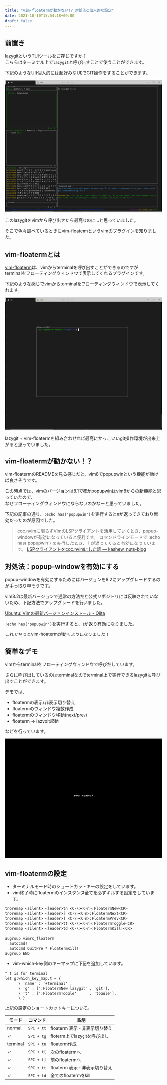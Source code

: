 ```yaml
---
title: "vim-floatermが動かない!? 対処法と個人的な設定"
date: 2021-10-10T15:54:18+09:00
draft: false
---
```


## 前置き
[lazygit](https://github.com/jesseduffield/lazygit)というTUIツールをご存じですか？  
こちらはターミナル上で`lazygit`と呼び出すことで使うことができます。  

下記のようなUI(個人的には超好みなUI)でGIT操作をすることができます。  

![lazygit](Snipaste_2021-10-10_16-07-31.png)

このlazygitをvimから呼び出せたら最高なのに…と思っていました。  

そこで色々調べているときにvim-floatermというvimのプラグインを知りました。  

## vim-floatermとは

[vim-floaterm](https://github.com/voldikss/vim-floaterm)は、vimからterminalを呼び出すことができるのですが  
terminalをフローティングウィンドウで表示してくれるプラグインです。  

下記のような感じでvimからterminalをフローティングウィンドウで表示してくれます。  

![vim-floaterm](Snipaste_2021-10-10_16-13-39.png)

lazygit + vim-floatermを組み合わせれば最高にかっこいいgit操作環境が出来上がると思っていました。  

## vim-floatermが動かない！？

vim-floatermのREADMEを見る感じだと、vim8でpopupwinという機能が動けば良さそうです。  

この時点では、vimのバージョンは8.1で確かpopupwinはvim8からの新機能と思っていたので、  
なぜフローティングウィンドウにならないのかなーと思っていました。  

下記の記事の通り、`:echo has('popupwin')`を実行すると`0`が返ってきており無効だったのが原因でした。  

> coc.nvimに限らずVimのLSPクライアントを活用していくとき、popup-windowが有効になっていると便利です。 コマンドラインモードで :echo has('popupwin') を実行したとき、 1 が返ってくると有効になっています。
> [LSPクライアントをcoc\.nvimにした話 — kashew\_nuts\-blog](https://kashewnuts.github.io/2020/04/08/migrated_lsp_client_to_coc_nvim.html#popup-window)

## 対処法：popup-windowを有効にする

popup-windowを有効にするためにはバージョンを8.2にアップグレードするのが手っ取り早そうです。  

vim8.2は最新バージョンで通常の方法だと公式リポジトリには反映されていないため、下記方法でアップグレードを行いました。  

[Ubuntu: Vimの最新バージョンインストール \- Qiita](https://qiita.com/Fell/items/8619385da8e09a59c787)

`:echo has('popupwin')`を実行すると、`1`が返り有効になりました。  

これでやっとvim-floatermが動くようになりました！  

## 簡単なデモ

vimからterminalをフローティングウィンドウで呼びだしています。  

さらに呼び出しているのはterminalなのでterminal上で実行できるlazygitも呼び出すことができます。  

デモでは、  

- floatermの表示/非表示切り替え
- floatermのウィンドウ複数作成
- floatermのウィンドウ移動(next/prev)
- floaterm → lazygit起動

などを行っています。  

![デモ](vim-floaterm.gif)

## vim-floatermの設定

- ターミナルモード時のショートカットキーの設定をしています。
- vim終了時にfloatermのインスタンス全てを必ずキルする設定をしています。

```vimrc
tnoremap <silent> <leader>tn <C-\><C-n>:FloatermNew<CR>
tnoremap <silent> <leader>[ <C-\><C-n>:FloatermNext<CR>
tnoremap <silent> <leader>] <C-\><C-n>:FloatermPrev<CR>
tnoremap <silent> <leader>tt <C-\><C-n>:FloatermToggle<CR>
tnoremap <silent> <leader>td <C-\><C-n>:FloatermKill!<CR>

augroup vimrc_floaterm
  autocmd!
  autocmd QuitPre * FloatermKill!
augroup END
```

- vim-which-key側のキーマップに下記を追加しています。  

```vimrc
" t is for terminal
let g:which_key_map.t = {
      \ 'name' : '+terminal' ,
      \ 'g' : [':FloatermNew lazygit' , 'git'],
      \ 't' : [':FloatermToggle'      , 'toggle'],
      \ }
```

上記の設定のショートカットキーについて。  

| モード   | コマンド   | 説明                          |
| -------- | ---------- | ----------------------------- |
| normal   | `SPC + tt` | floaterm 表示・非表示切り替え |
| 〃       | `SPC + tg` | floterm上でlazygitを呼び出し  |
| terminal | `SPC + tn` | floaterm作成                  |
| 〃       | `SPC + t[` | 次のfloatermへ                |
| 〃       | `SPC + t]` | 前のfloatermへ                |
| 〃       | `SPC + tt` | floaterm 表示・非表示切り替え |
| 〃       | `SPC + td` | 全てのfloatermをkill          |
